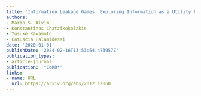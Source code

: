 ```yaml
---
title: 'Information Leakage Games: Exploring Information as a Utility Function'
authors:
- Mário S. Alvim
- Konstantinos Chatzikokolakis
- Yusuke Kawamoto
- Catuscia Palamidessi
date: '2020-01-01'
publishDate: '2024-02-16T13:53:54.473957Z'
publication_types:
- article-journal
publication: '*CoRR*'
links:
- name: URL
  url: https://arxiv.org/abs/2012.12060
---
```

